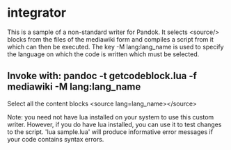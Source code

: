 # integrator

This is a sample of a non-standard writer for Pandok.
 It selects \<source/\> blocks from the files of the mediawiki form and compiles a script from it which can then be executed.
The key -M lang:lang_name is used to specify the language on which the code is written which must be selected.

Invoke with: pandoc -t getcodeblock.lua -f mediawiki -M lang:lang_name
--
 Select all the content blocks \<source lang=lang_name\>\</source\>
 
 Note:  you need not have lua installed on your system to use this
 custom writer.  However, if you do have lua installed, you can
 use it to test changes to the script.  'lua sample.lua' will
 produce informative error messages if your code contains
 syntax errors.
